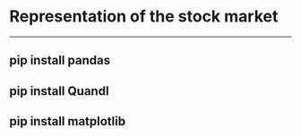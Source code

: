 # Representation of the stock market
--------------------------------------------
## pip install pandas
## pip install Quandl
## pip install matplotlib
